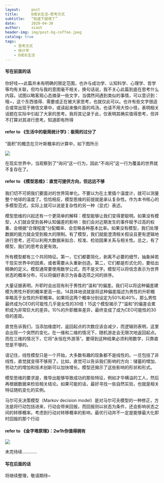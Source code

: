 ```yaml
---
layout:     post
title:      D成长生活—思考方式
subtitle:   “知道下就得了”
date:       2020-04-30
author:     xiaot
header-img: img/post-bg-coffee.jpeg
catalog: true
tags:
    - 思考方式
    - 统计学
    - D成长生活
---
```

#### 写在前面的话

你好哇~~此篇并未有明确的限定范围，也许与成功学、认知科学、心理学、哲学等均有关联，但均与我的意图毫不相关，换句话说，我不关心此篇到底在思考什么内容。试图以略客观心态摘录一些文字，当偶然间遇到类似的事情，可以意识到：哦~，这个东西值得、需要或正在被大家思考，也就仅此可以。也许有些文字很适合或常出现于微信文章中，或读起来像片面的鸡汤，也请不用大惊小怪，表明相关话题在实际中引起了大家的思考。我将其记录于此，仅表明其确实值得思考，但并不打算对其进行思考。知道即有所得

#### refer to 《生活中的极简统计学》：极简的过分了

“面积”的概念在贝叶斯概率的计算中，如下图所示

![](https://wx4.sinaimg.cn/mw690/0086HKhSgy1gf2m5ew0kxj30pc0gwwj2.jpg)

在现实世界中，当观察到了“询问”这一行为，因此“不询问”这一行为覆盖的世界就不复存在了。

#### refer to 《模型思维》：直觉可提供方向，但远远不够

我们切不可把我们要面对的世界简单化。不要以为在土里插个温度计，就可以测量整个地球的温度了。恰恰相反，模型思维的前提就是承认复杂性。作为本书核心的多模型范式，实际上就可以说是复杂性的另一种（显式）表述。

模型思维的兴起还有一个更简单的解释：模型能够让我们变得更聪明。如果没有模型，人们就会受到各种认知偏差的影响：我们会对近期发生的事件赋予过高的权重、会根据“合理程度”分配概率、会忽略各种基本比率。如果没有模型，我们处理数据的能力就会受到极大的限制。有了模型，我们就能澄清相关假设且更有逻辑地进行思考，还可以利用大数据来拟合、校准、检验因果关系与相关性。总之，有了模型，我们的思考会更有效。

所有模型都有三个共同特征。第一，它们都要简化，剥离不必要的细节，抽象掉若干现实世界中的因素，或者需要从头重新创造。第二，它们都是形式化的，要给出精确的定义。模型通常要使用数学公式，而不是文字。模型可以将信念表示为世界状态的概率分布，可以将偏好表示为各备选项之间的排序。

大量证据表明，升职时会出现有利于男性的“温和”的偏差。我们可以将这种偏差建模为男性升职的概率更高一些。14具体地说就是将这种偏差描述为男性的升职概率略高于女性的升职概率。如果将这两个概率分别设定为50%和40%，那么男性最终成为CEO的可能性几乎是女性的30倍！15这个模型揭示了“温和”的偏差会累积成为非常巨大的差异。10%的升职概率差异，最终变成了成为CEO可能性的30倍的差距。

直觉告诉我们，当添加维度时，返回起点的次数应该会减少，而逻辑则表明，这里会出现一个突然的变化。在一维和二维的情况下，随机游走会无限次地返回起点。而在三维的情况下，它将“永恒在外游荡”。要得到这种结果必须利用数学，只靠直觉是不够的。

请记住，线性模型只是一个开始，大多数有趣的现象都不是线性的。一旦包括了非线性，直觉就变得不够用了。比如，直觉可以告诉我们影响的方向：储蓄的增加、劳动力的增加和技术创新可以加快增长。模型还揭示了这些影响的形状和形式。

模型思维的要求是，推导出能够导致成功的那些特征，例如才华横溢的工人，然后再根据数据来检验相关结论。如果可能的话，最好寻找一些自然实验，也就是相关特征随机变化的实例。

马尔可夫决策模型（Markov decision model）是对马尔可夫模型的一种修正，方法是将行动包括进来，行动会带来回报，而回报则以状态为条件，还会影响状态之间的转移概率。考虑到行动对转移概率的影响，最优行动并不一定是能够最大化即时回报的那个行动

#### refer to 《金字塔原理》：2w1h你值得拥有

![](https://wx4.sinaimg.cn/mw690/0086HKhSgy1gf2m5ew6ipj30l20f3aew.jpg)

未完待续…………


#### 写在后面的话

将继续整理，敬请期待~